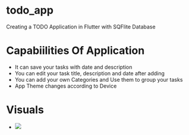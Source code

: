 # todo_app
 Creating a TODO Application in Flutter with SQFlite Database

# Capabiilities Of Application
- It can save your tasks with date and description
- You can edit your task title, description and date after adding
- You can add your own Categories and Use them to group your tasks
- App Theme changes according to Device

# Visuals 
- <img src="https://user-images.githubusercontent.com/82170552/154005818-f49176b5-fd00-4135-a4bc-5926ea535347.png">
